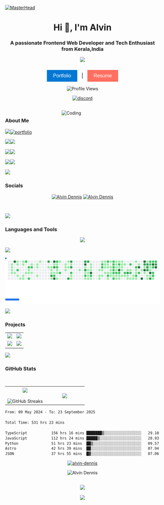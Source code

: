 [![MasterHead](https://images-wixmp-ed30a86b8c4ca887773594c2.wixmp.com/f/c83c004e-1370-4756-88e5-4071de797088/dgdq8br-09cc7ad6-a021-47a5-b0e0-917b12b0f7a7.gif?token=eyJ0eXAiOiJKV1QiLCJhbGciOiJIUzI1NiJ9.eyJzdWIiOiJ1cm46YXBwOjdlMGQxODg5ODIyNjQzNzNhNWYwZDQxNWVhMGQyNmUwIiwiaXNzIjoidXJuOmFwcDo3ZTBkMTg4OTgyMjY0MzczYTVmMGQ0MTVlYTBkMjZlMCIsIm9iaiI6W1t7InBhdGgiOiJcL2ZcL2M4M2MwMDRlLTEzNzAtNDc1Ni04OGU1LTQwNzFkZTc5NzA4OFwvZGdkcThici0wOWNjN2FkNi1hMDIxLTQ3YTUtYjBlMC05MTdiMTJiMGY3YTcuZ2lmIn1dXSwiYXVkIjpbInVybjpzZXJ2aWNlOmZpbGUuZG93bmxvYWQiXX0.tqRMtE-b2QiI2nnefNxSDMJvZCcYqFmq2ccg_Xfzqb8)](https://alvindennis.vercel.app/)
<h1 align="center">Hi 👋, I'm Alvin</h1>
<h3 align="center">A passionate  Frontend Web Developer and Tech Enthusiast from Kerala,India</h3>


 <p align="center"><a href="https://github.com/alvin-dennis/"><img src="https://readme-typing-svg.herokuapp.com?lines=Frontend+Web+Developer;Freelancer;Tech+Enthusiast;UI/UX+Designer;Bot+Developer&center=true&width=500&height=30"></a></p>


###


<p align="center">
  <a href="https://alvindennis.tech/" target="_blank" style="text-decoration: none;">
    <button style="background-color: #0078D4; color: white; border: none; padding: 10px 20px; font-size: 16px; cursor: pointer;">Portfolio</button>
  </a>
  <span style="margin: 0 10px; font-size: 16px; color: #000;">|</span>
  <a href="https://resume.alvindennis.tech" target="_blank" style="text-decoration: none;">
    <button style="background-color: #FF6F61; color: white; border: none; padding: 10px 20px; font-size: 16px; cursor: pointer;">Resume</button>
  </a>
</p>

<p align="center">
  <img src="https://komarev.com/ghpvc/?username=alvin-dennis&color=16537E&style=for-the-badge" alt="Profile Views"/>
</p>

<p align="center">
  <a href="https://discord.com/users/732503927940972605">
    <picture>
      <source alt="discord" media="(prefers-color-scheme: dark)" srcset="https://discord.c99.nl/widget/theme-3/732503927940972605.png" >
      <img alt="discord" src="https://discord.c99.nl/widget/theme-3/732503927940972605.png" />
    </picture>
  </a>
</p>


<br>
<!-- <style></style> -->



<img align="right" alt="Coding"  width="320" src="https://octodex.github.com/images/daftpunktocat-thomas.gif">
<h3>About Me</h3>


 ![](https://img.shields.io/badge/🔭%20I’m%20currently%20working%20on%20-%23E34F26?style=for-the-badge&logoColor=white)[![portfolio](https://img.shields.io/badge/HackSup%20-%231877F2?style=for-the-badge&logoColor=white)](https://alvin-dennis.vercel.app)

 
 ![](https://img.shields.io/badge/🌱%20I’m%20currently%20learning-%234ea94b?style=for-the-badge&logoColor=white)![](https://img.shields.io/badge/Backend%20Web%20Development%20-%23563D7C?style=for-the-badge) 
 
 ![](https://img.shields.io/badge/💬%20Ask%20me%20about-%23FF0000?style=for-the-badge)![](https://img.shields.io/badge/Tech%20-%23E34F26?style=for-the-badge)
 
 
![](https://img.shields.io/badge/📫%20Reach%20out%20to%20me-%23323330?style=for-the-badge&logoColor=white)![](https://img.shields.io/badge/alvindennis80@gmail.com-%23ED8B00?style=for-the-badge&logoColor=white)


<img src="https://user-images.githubusercontent.com/73097560/115834477-dbab4500-a447-11eb-908a-139a6edaec5c.gif"/>

<h3 align="left"> Socials</h3>
<a href="https://linkedin.com/in/alvin-dennis-0a70ba163" target="blank"> <p align="center"> <img align="center" src="https://raw.githubusercontent.com/rahuldkjain/github-profile-readme-generator/master/src/images/icons/Social/linked-in-alt.svg" alt="Alvin Dennis" height="30" width="40" /></a>
<a href="https://instagram.com/_a.lvin._" target="blank"><img align="center" src="https://raw.githubusercontent.com/rahuldkjain/github-profile-readme-generator/master/src/images/icons/Social/instagram.svg" alt="Alvin Dennis" height="30" width="40" /></a>
</p>

<br>

<img src="https://user-images.githubusercontent.com/73097560/115834477-dbab4500-a447-11eb-908a-139a6edaec5c.gif"></a>



<h3 align="left">Languages and Tools</h3>

<p align="center">
  <a href="https://skillicons.dev">
    <img src="https://skillicons.dev/icons?i=js,c,react,nextjs,vue,tailwind,astro,figma,md,latex,nodejs,express,elysia,workers,firebase,supabase,prisma,redis,postgres,sqlite,vercel,netlify,cloudflare,docker,git,githubactions,postman,arduino,raspberrypi,matlab," />
  </a>
</p>

<img src="https://user-images.githubusercontent.com/73097560/115834477-dbab4500-a447-11eb-908a-139a6edaec5c.gif"></a>

<div align="center">
<picture>
  <source
    media="(prefers-color-scheme: dark)"
    srcset="assets/breakout-dark.svg"
  />
  <source
    media="(prefers-color-scheme: light)"
    srcset="assets/breakout-light.svg"
  />
  <img alt="Breakout Game" src="assets/breakout-light.svg" />
</picture>
</div>

<img src="https://user-images.githubusercontent.com/73097560/115834477-dbab4500-a447-11eb-908a-139a6edaec5c.gif"></a>

<h3 align="left">Projects</h3>

<div align="center">
  <table>
    <tr>
      <td>
        <a href="https://github.com/alvin-dennis/EleGuard">
          <img src="https://github-readme-stats.vercel.app/api/pin/?username=alvin-dennis&repo=EleGuard&theme=transparent&hide_border=false&border_radius=15" />
        </a>
      </td>
      <td>
        <a href="https://github.com/alvin-dennis/Beyond-Syllabus">
          <img src="https://github-readme-stats.vercel.app/api/pin/?username=alvin-dennis&repo=Beyond-Syllabus&theme=transparent&hide_border=false&border_radius=15" />
        </a>
      </td>
    </tr>
    <tr>
     <td>
        <a href="https://github.com/alvin-dennis/DropaLink">
          <img src="https://github-readme-stats.vercel.app/api/pin/?username=alvin-dennis&repo=DropaLink&theme=transparent&hide_border=false&border_radius=15" />
        </a>
      </td>
      <td>
        <a href="https://github.com/alvin-dennis/Personal-Portfolio-2.0">
          <img src="https://github-readme-stats.vercel.app/api/pin/?username=alvin-dennis&repo=Personal-Portfolio-2.0&theme=transparent&hide_border=false&border_radius=15" />
        </a>
      </td>
    </tr>
  </table>
</div>


<img src="https://user-images.githubusercontent.com/73097560/115834477-dbab4500-a447-11eb-908a-139a6edaec5c.gif"></a>


<h3 align="left">GitHub Stats</h3>

</br>

<p align="center">
 
  <!--- stats (start) -->
<table align="center">
<tr border="none">
<td width="50%" align="center">
  
  <img  align="center"  src="https://github-readme-stats.vercel.app/api?username=alvin-dennis&theme=transparent&show_icons=true&count_private=true&include_all_commits=false" />
  <br></br>
  <img  align="center" src="https://github-readme-streak-stats.herokuapp.com/?user=alvin-dennis&theme=transparent&hide_border=false" alt="GitHub Streaks"/> 
</td>

<td width="50%" align="center">

  <img  align="center"  src="https://github-readme-stats.vercel.app/api/top-langs/?username=alvin-dennis&theme=transparent&hide_border=false&no-bg=true&no-frame=true&langs_count=10"/>
  
  </td>
</tr>
</table>

<!--START_SECTION:waka-->

```txt
From: 09 May 2024 - To: 23 September 2025

Total Time: 531 hrs 23 mins

TypeScript           156 hrs 16 mins ███████▒░░░░░░░░░░░░░░░░░   29.10 %
JavaScript           112 hrs 24 mins █████▒░░░░░░░░░░░░░░░░░░░   20.93 %
Python               51 hrs 23 mins  ██▒░░░░░░░░░░░░░░░░░░░░░░   09.57 %
Astro                42 hrs 39 mins  ██░░░░░░░░░░░░░░░░░░░░░░░   07.94 %
JSON                 37 hrs 55 mins  █▓░░░░░░░░░░░░░░░░░░░░░░░   07.06 %
```

<!--END_SECTION:waka-->

<p align="center"> <a href="https://github.com/ryo-ma/github-profile-trophy"><img src="https://github-profile-trophy.vercel.app/?username=alvin-dennis&theme=onedark&title=-Reviews" alt="alvin-dennis" /></a> </p>

<div align="center">
  <img width="868px" src="https://github-readme-activity-graph.vercel.app/graph?username=alvin-dennis&theme=react-dark" alt="Alvin Dennis"/>
</div>


 
<br>
 
 <div align="center">
 <p align="center"">
<img src="https://media.giphy.com/media/jpVnC65DmYeyRL4LHS/giphy.gif" width="20%">
</p>


<img src="https://user-images.githubusercontent.com/73097560/115834477-dbab4500-a447-11eb-908a-139a6edaec5c.gif"></a>

<br>

<div></div>
</div>
